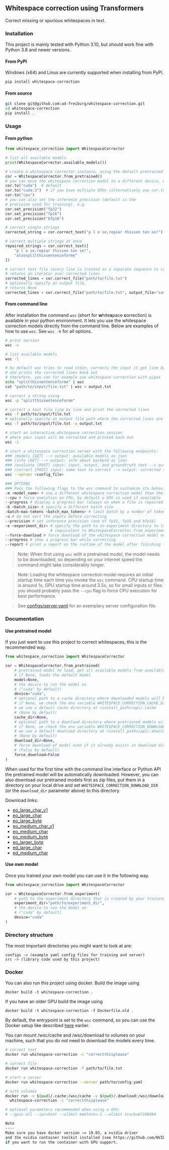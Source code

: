 ## Whitespace correction using Transformers

Correct missing or spurious whitespaces in text.

### Installation

This project is mainly tested with Python 3.10, but should work fine with Python 3.8 and newer versions.

#### From PyPI

Windows (x64) and  Linux are currently supported when installing from PyPI.

```bash
pip install whitespace-correction
```

#### From source

```bash
git clone git@github.com:ad-freiburg/whitespace-correction.git
cd whitespace-correction
pip install .

```

### Usage

#### From python

```python
from whitespace_correction import WhitespaceCorrector

# list all available models
print(WhitespaceCorrector.available_models())

# create a whitespace corrector instance, using the default pretrained model
cor = WhitespaceCorrector.from_pretrained()
# you can move the whitespace correction model to a different device, e.g.
cor.to("cuda")  # default
cor.to("cuda:3")  # if you have multiple GPUs (alternatively use cor.to(3))
cor.to("cpu")
# you can also set the inference precision (default is the 
# precision used for training), e.g.
cor.set_precision("fp32")
cor.set_precision("fp16")
cor.set_precision("bfp16")

# correct single strings
corrected_string = cor.correct_text("p l e se,repiar thissen ten se!")

# correct multiple strings at once
repaired_strings = cor.correct_text([
    "p l e se,repiar thissen ten se!",
    "alsosplitthissentenceforme"
])

# correct text file (every line is treated as a separate sequence to correct),
# returns an iterator over corrected lines
corrected_lines = cor.correct_file("path/to/file.txt")
# optionally specify an output file,
# returns None
corrected_lines = cor.correct_file("path/to/file.txt", output_file="save/output/here.txt")
```

#### From command line

After installation the command `wsc` (short for **w**hite**s**pace **c**orrection) is available in your python environment. 
It lets you use the whitespace correction models directly from the command line.
Below are examples of how to use `wsc`. See `wsc -h` for all options.

```bash
# print version
wsc -v

# list available models
wsc -l

# by default wsc tries to read stdin, corrects the input it got line by line 
# and prints the corrected lines back out
# therefore, you can for example use whitespace correction with pipes
echo "splitthissentenceforme" | wsc
cat "path/to/input/file.txt" | wsc > output.txt

# correct a string using
wsc -p "splitthissentenceforme"

# correct a text file line by line and print the corrected lines
wsc -f path/to/input/file.txt
# optionally specify an output file path where the corrected lines are saved
wsc -f path/to/input/file.txt -o output.txt

# start an interactive whitespace correction session
# where your input will be corrected and printed back out
wsc -i

# start a whitespace correction server with the following endpoints:
### /models [GET] --> output: available models as json 
### /info [GET] --> output: info about backend as json
### /evaluate [POST] input: input, output, and groundtruth text --> output: evaluation metrics as json
### /correct [POST] input: some text to correct --> output: corrected text and runtime information as json
wsc --server <config_file>

### OPTIONS
### Pass the following flags to the wsc command to customize its behaviour
-m <model_name> # use a different whitespace correction model than the default one 
--cpu # force execution on CPU, by default a GPU is used if available
--progress # display a progress bar (always on when a file is repaired using -f)
-b <batch_size> # specify a different batch size
-batch-max-tokens <batch_max_tokens> # limit batch by a number of tokens and not by number of samples
-u # do not sort the inputs before correcting
--precision # set inference precision (one of fp32, fp16 and bfp16)
-e <experiment_dir> # specify the path to an experiment directory to load the model from 
                    # (equivalent to WhitespaceCorrector.from_experiment(experiment_dir) in python API)
--force-download # force download of the whitespace correction model even if it was already downloaded
--progress # show a progress bar while correcting
--report # print a report on the runtime of the model after finishing the correction
```

> Note: When first using `wsc` with a pretrained model, the model needs to be downloaded, so depending on
> your internet speed the command might take considerably longer.

> Note: Loading the whitespace correction model requires an initial startup time each time you
> invoke the `wsc` command. CPU startup time is around 1s, GPU startup time around 3.5s, so for small
> inputs or files you should probably pass the `--cpu` flag to force CPU execution for best performance.

> See [configs/server.yaml](configs/server.yaml) for an exemplary server configuration file.

### Documentation

#### Use pretrained model

If you just want to use this project to correct whitespaces, this is the recommended way.

```python
from whitespace_correction import WhitespaceCorrector

cor = WhitespaceCorrector.from_pretrained(
    # pretrained model to load, get all available models from available_models(),
    # if None, loads the default model
    model=None,
    # the device to run the model on
    # ("cuda" by default)
    device="cuda",
    # optional path to a cache directory where downloaded models will be extracted to,
    # if None, we check the env variable WHITESPACE_CORRECTION_CACHE_DIR, if it is not set 
    # we use a default cache directory at <install_path>/api/.cache 
    # (None by default)
    cache_dir=None,
    # optional path to a download directory where pretrained models will be downloaded to,
    # if None, we check the env variable WHITESPACE_CORRECTION_DOWNLOAD_DIR, if it is not set 
    # we use a default download directory at <install_path>/api/.download
    # (None by default)
    download_dir=None,
    # force download of model even if it already exists in download dir
    # (False by default)
    force_download=False
)
```

When used for the first time with the command line interface or Python API the pretrained model will be automatically downloaded. 
However, you can also download our pretrained models first as zip files, put them in a directory on your local drive 
and set `WHITESPACE_CORRECTION_DOWNLOAD_DIR` (or the `download_dir` parameter above) to this directory.

Download links:
- [eo_large_char_v1](https://ad-publications.informatik.uni-freiburg.de/ACL_whitespace_correction_transformer_BHW_2023.materials/eo_large_char_v1.zip)
- [eo_large_char](https://ad-publications.informatik.uni-freiburg.de/ACL_whitespace_correction_transformer_BHW_2023.materials/eo_large_char_v2.zip)
- [eo_large_byte](https://ad-publications.informatik.uni-freiburg.de/ACL_whitespace_correction_transformer_BHW_2023.materials/eo_large_byte_v2.zip)
- [eo_medium_char_v1](https://ad-publications.informatik.uni-freiburg.de/ACL_whitespace_correction_transformer_BHW_2023.materials/eo_medium_char_v1.zip)
- [eo_medium_char](https://ad-publications.informatik.uni-freiburg.de/ACL_whitespace_correction_transformer_BHW_2023.materials/eo_medium_char_v2.zip)
- [eo_medium_byte](https://ad-publications.informatik.uni-freiburg.de/ACL_whitespace_correction_transformer_BHW_2023.materials/eo_medium_byte_v2.zip)
- [eo_larger_byte](https://ad-publications.informatik.uni-freiburg.de/ACL_whitespace_correction_transformer_BHW_2023.materials/eo_huge_byte_v2.zip)
- [ed_large_char](https://ad-publications.informatik.uni-freiburg.de/ACL_whitespace_correction_transformer_BHW_2023.materials/ed_large_v1.zip)
- [ed_medium_char](https://ad-publications.informatik.uni-freiburg.de/ACL_whitespace_correction_transformer_BHW_2023.materials/ed_medium_v1.zip)

#### Use own model

Once you trained your own model you can use it in the following way.

```python
from whitespace_correction import WhitespaceCorrector

cor = WhitespaceCorrector.from_experiment(
    # path to the experiment directory that is created by your training run
    experiment_dir="path/to/experiment_dir",
    # the device to run the model on
    # ("cuda" by default)
    device="cuda"
)
```

### Directory structure

The most important directories you might want to look at are:

```
configs -> (example yaml config files for training and server)
src -> (library code used by this project)
```

### Docker

You can also run this project using docker. Build the image using

`docker build -t whitespace-correction .`

If you have an older GPU build the image using

`docker build -t whitespace-correction -f Dockerfile.old .`

By default, the entrypoint is set to the `wsc` command, 
so you can use the Docker setup like described [here](#from-command-line) earlier.

You can mount /wsc/cache and /wsc/download to volumes on your machine, such that
you do not need to download the models every time.

```bash
# correct text
docker run whitespace-correction -c "correctthisplease"

# correct file
docker run whitespace-correction -f path/to/file.txt

# start a server
docker run whitespace-correction --server path/to/config.yaml

# with volumes
docker run -v $(pwd)/.cache:/wsc/cache -v $(pwd)/.download:/wsc/download \
  whitespace-correction -c "correctthisplease"

# optional parameters recommended when using a GPU:
# --gpus all --ipc=host --ulimit memlock=-1 --ulimit stack=67108864

Note
----
Make sure you have docker version >= 19.03, a nvidia driver
and the nvidia container toolkit installed (see https://github.com/NVIDIA/nvidia-docker)
if you want to run the container with GPU support.
```
